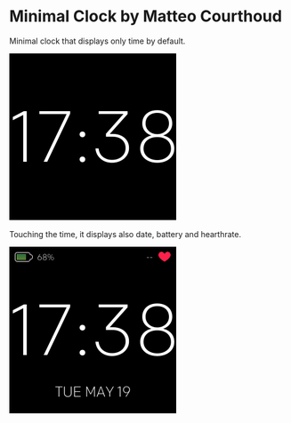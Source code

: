# Minimal Clock by Matteo Courthoud

Minimal clock that displays only time by default.

![](screenshots/screen_default.png)

Touching the time, it displays also date, battery and hearthrate.

![](screenshots/screen_stats.png)